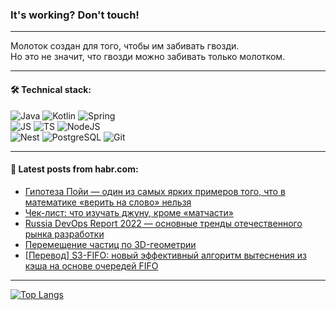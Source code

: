### It's working? Don't touch!

---
Молоток создан для того, чтобы им забивать гвозди. <br>
Но это не значит, что гвозди можно забивать только молотком.

---

#### 🛠️ Technical stack:

![Java](https://img.shields.io/badge/Java-informational?logo=Oracle&style=flat&logoColor=white&color=FF4500)
![Kotlin](https://img.shields.io/badge/Kotlin-informational?logo=Kotlin&style=flat&logoColor=white&color=774D97)
![Spring](https://img.shields.io/badge/SpringBoot-informational?logo=SpringBoot&style=flat&logoColor=white&color=6DB33F) <br>
![JS](https://img.shields.io/badge/JS-informational?logo=javaScript&style=flat&logoColor=black&color=F7Df1E)
![TS](https://img.shields.io/badge/TypeScript-informational?logo=typeScript&style=flat&logoColor=black&color=0667A8)
![NodeJS](https://img.shields.io/badge/NodeJS-informational?logo=node.js&style=flat&logoColor=white&color=70A760) <br>
![Nest](https://img.shields.io/badge/NestJS-informational?logo=NestJS&style=flat&logoColor=white&color=E0234E)
![PostgreSQL](https://img.shields.io/badge/PostgreSQL-informational?logo=PostgreSQL&style=flat&logoColor=white&color=DAA520)
![Git](https://img.shields.io/badge/Git-informational?logo=git&style=flat&logoColor=white&color=778899)

___

#### 💬 Latest posts from habr.com:

<!-- BLOG-POST-LIST:START -->
- [Гипотеза Пойи — один из самых ярких примеров того, что в математике «верить на слово» нельзя](https://habr.com/ru/companies/vstack/articles/758884/?utm_source=habrahabr&utm_medium=rss&utm_campaign=758884)
- [Чек-лист: что изучать джуну, кроме «матчасти»](https://habr.com/ru/companies/rostelecom/articles/759216/?utm_source=habrahabr&utm_medium=rss&utm_campaign=759216)
- [Russia DevOps Report 2022 — основные тренды отечественного рынка разработки](https://habr.com/ru/companies/oleg-bunin/articles/759168/?utm_source=habrahabr&utm_medium=rss&utm_campaign=759168)
- [Перемещение частиц по 3D-геометрии](https://habr.com/ru/articles/759296/?utm_source=habrahabr&utm_medium=rss&utm_campaign=759296)
- [[Перевод] S3-FIFO: новый эффективный алгоритм вытеснения из кэша на основе очередей FIFO](https://habr.com/ru/companies/ruvds/articles/759270/?utm_source=habrahabr&utm_medium=rss&utm_campaign=759270)
<!-- BLOG-POST-LIST:END -->

---
[![Top Langs](https://github-readme-stats-git-master-advtsetting-gmailcom.vercel.app/api/top-langs/?username=zloylis&langs_count=10&hide_title=false&title_color=e6edf3&size_weight=0.5&count_weight=0.5&layout=compact&hide_border=true&theme=dracula)](https://github.com/zloylis)

<!-- ![GitHub stats](https://github-readme-stats-git-master-advtsetting-gmailcom.vercel.app/api?username=zloylis&show_icons=true&hide_border=true&theme=dracula&hide_title=true&include_all_commits=true&count_private=true&hide=contribs&hide_rank=true) -->
